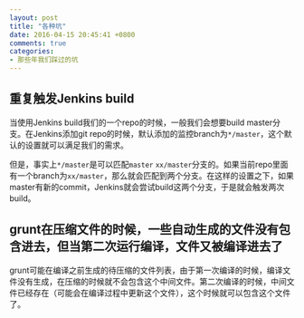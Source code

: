 ```yaml
---
layout: post
title: "各种坑"
date: 2016-04-15 20:45:41 +0800
comments: true
categories:
- 那些年我们踩过的坑
---
```


## 重复触发Jenkins build

当使用Jenkins build我们的一个repo的时候，一般我们会想要build master分支。在Jenkins添加git repo的时候，默认添加的监控branch为`*/master`，这个默认的设置就可以满足我们的需求。

但是，事实上`*/master`是可以匹配`master` `xx/master`分支的。如果当前repo里面有一个branch为`xx/master`，那么就会匹配到两个分支。在这样的设置之下，如果master有新的commit，Jenkins就会尝试build这两个分支，于是就会触发两次build。

## grunt在压缩文件的时候，一些自动生成的文件没有包含进去，但当第二次运行编译，文件又被编译进去了

grunt可能在编译之前生成的待压缩的文件列表，由于第一次编译的时候，编译文件没有生成，在压缩的时候就不会包含这个中间文件。第二次编译的时候，中间文件已经存在（可能会在编译过程中更新这个文件），这个时候就可以包含这个文件了。




